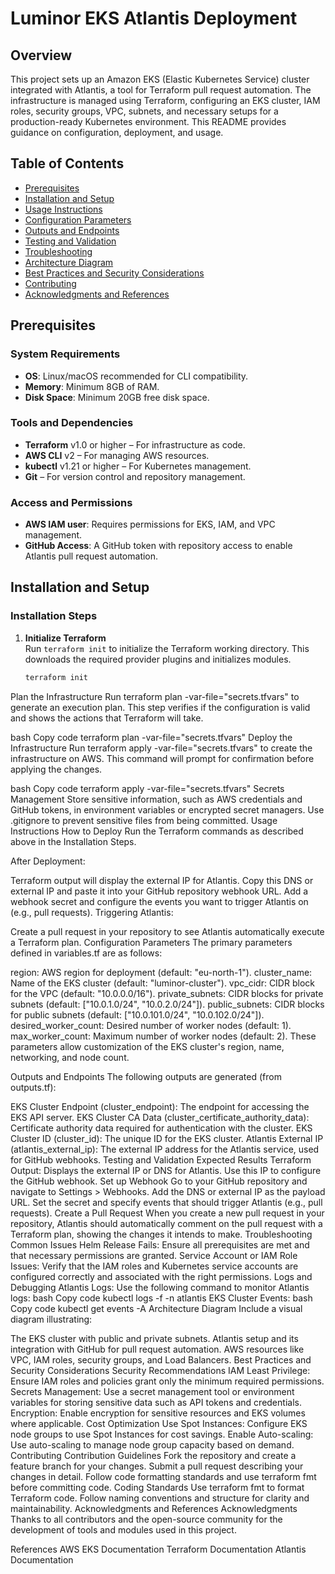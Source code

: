 # Luminor EKS Atlantis Deployment

## Overview
This project sets up an Amazon EKS (Elastic Kubernetes Service) cluster integrated with Atlantis, a tool for Terraform pull request automation. The infrastructure is managed using Terraform, configuring an EKS cluster, IAM roles, security groups, VPC, subnets, and necessary setups for a production-ready Kubernetes environment. This README provides guidance on configuration, deployment, and usage.

## Table of Contents
- [Prerequisites](#prerequisites)
- [Installation and Setup](#installation-and-setup)
- [Usage Instructions](#usage-instructions)
- [Configuration Parameters](#configuration-parameters)
- [Outputs and Endpoints](#outputs-and-endpoints)
- [Testing and Validation](#testing-and-validation)
- [Troubleshooting](#troubleshooting)
- [Architecture Diagram](#architecture-diagram)
- [Best Practices and Security Considerations](#best-practices-and-security-considerations)
- [Contributing](#contributing)
- [Acknowledgments and References](#acknowledgments-and-references)

## Prerequisites

### System Requirements
- **OS**: Linux/macOS recommended for CLI compatibility.
- **Memory**: Minimum 8GB of RAM.
- **Disk Space**: Minimum 20GB free disk space.

### Tools and Dependencies
- **Terraform** v1.0 or higher – For infrastructure as code.
- **AWS CLI** v2 – For managing AWS resources.
- **kubectl** v1.21 or higher – For Kubernetes management.
- **Git** – For version control and repository management.

### Access and Permissions
- **AWS IAM user**: Requires permissions for EKS, IAM, and VPC management.
- **GitHub Access**: A GitHub token with repository access to enable Atlantis pull request automation.

## Installation and Setup

### Installation Steps

1. **Initialize Terraform**  
   Run `terraform init` to initialize the Terraform working directory. This downloads the required provider plugins and initializes modules.
   ```bash
   terraform init
Plan the Infrastructure
Run terraform plan -var-file="secrets.tfvars" to generate an execution plan. This step verifies if the configuration is valid and shows the actions that Terraform will take.

bash
Copy code
terraform plan -var-file="secrets.tfvars"
Deploy the Infrastructure
Run terraform apply -var-file="secrets.tfvars" to create the infrastructure on AWS. This command will prompt for confirmation before applying the changes.

bash
Copy code
terraform apply -var-file="secrets.tfvars"
Secrets Management
Store sensitive information, such as AWS credentials and GitHub tokens, in environment variables or encrypted secret managers.
Use .gitignore to prevent sensitive files from being committed.
Usage Instructions
How to Deploy
Run the Terraform commands as described above in the Installation Steps.

After Deployment:

Terraform output will display the external IP for Atlantis.
Copy this DNS or external IP and paste it into your GitHub repository webhook URL.
Add a webhook secret and configure the events you want to trigger Atlantis on (e.g., pull requests).
Triggering Atlantis:

Create a pull request in your repository to see Atlantis automatically execute a Terraform plan.
Configuration Parameters
The primary parameters defined in variables.tf are as follows:

region: AWS region for deployment (default: "eu-north-1").
cluster_name: Name of the EKS cluster (default: "luminor-cluster").
vpc_cidr: CIDR block for the VPC (default: "10.0.0.0/16").
private_subnets: CIDR blocks for private subnets (default: ["10.0.1.0/24", "10.0.2.0/24"]).
public_subnets: CIDR blocks for public subnets (default: ["10.0.101.0/24", "10.0.102.0/24"]).
desired_worker_count: Desired number of worker nodes (default: 1).
max_worker_count: Maximum number of worker nodes (default: 2).
These parameters allow customization of the EKS cluster's region, name, networking, and node count.

Outputs and Endpoints
The following outputs are generated (from outputs.tf):

EKS Cluster Endpoint (cluster_endpoint): The endpoint for accessing the EKS API server.
EKS Cluster CA Data (cluster_certificate_authority_data): Certificate authority data required for authentication with the cluster.
EKS Cluster ID (cluster_id): The unique ID for the EKS cluster.
Atlantis External IP (atlantis_external_ip): The external IP address for the Atlantis service, used for GitHub webhooks.
Testing and Validation
Expected Results
Terraform Output: Displays the external IP or DNS for Atlantis. Use this IP to configure the GitHub webhook.
Set up Webhook
Go to your GitHub repository and navigate to Settings > Webhooks.
Add the DNS or external IP as the payload URL.
Set the secret and specify events that should trigger Atlantis (e.g., pull requests).
Create a Pull Request
When you create a new pull request in your repository, Atlantis should automatically comment on the pull request with a Terraform plan, showing the changes it intends to make.
Troubleshooting
Common Issues
Helm Release Fails: Ensure all prerequisites are met and that necessary permissions are granted.
Service Account or IAM Role Issues: Verify that the IAM roles and Kubernetes service accounts are configured correctly and associated with the right permissions.
Logs and Debugging
Atlantis Logs: Use the following command to monitor Atlantis logs:
bash
Copy code
kubectl logs -f <atlantis-pod-name> -n atlantis
EKS Cluster Events:
bash
Copy code
kubectl get events -A
Architecture Diagram
Include a visual diagram illustrating:

The EKS cluster with public and private subnets.
Atlantis setup and its integration with GitHub for pull request automation.
AWS resources like VPC, IAM roles, security groups, and Load Balancers.
Best Practices and Security Considerations
Security Recommendations
IAM Least Privilege: Ensure IAM roles and policies grant only the minimum required permissions.
Secrets Management: Use a secret management tool or environment variables for storing sensitive data such as API tokens and credentials.
Encryption: Enable encryption for sensitive resources and EKS volumes where applicable.
Cost Optimization
Use Spot Instances: Configure EKS node groups to use Spot Instances for cost savings.
Enable Auto-scaling: Use auto-scaling to manage node group capacity based on demand.
Contributing
Contribution Guidelines
Fork the repository and create a feature branch for your changes.
Submit a pull request describing your changes in detail.
Follow code formatting standards and use terraform fmt before committing code.
Coding Standards
Use terraform fmt to format Terraform code.
Follow naming conventions and structure for clarity and maintainability.
Acknowledgments and References
Acknowledgments
Thanks to all contributors and the open-source community for the development of tools and modules used in this project.

References
AWS EKS Documentation
Terraform Documentation
Atlantis Documentation
